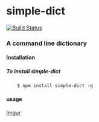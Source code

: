 # simple-dict
[![Build Status](https://travis-ci.org/ichengde/dict.svg?branch=master)](https://travis-ci.org/ichengde/dict)
### A command line dictionary


#### Installation
##### To Install simple-dict
```
    $ npm install simple-dict -g
```
#### usage

[Imgur](http://i.imgur.com/7bF68Pt.gif)
